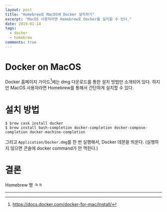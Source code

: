 ```yaml
---
layout: post
title: "Homebrew로 MacOS에 Docker 설치하기"
excerpt: "MacOS 사용자라면 Homebrew로 Docker를 설치할 수 있다."
date: 2019-01-14
tags:
  - docker
  - homebrew
comments: true
---
```


# Docker on MacOS

Docker 홈페이지 가이드[^1]에는 dmg 다운로드를 통한 설치 방법만 소개되어 있다. 하지만 MacOS 사용자라면 Homebrew를 통해서 간단하게 설치할 수 있다.

# 설치 방법

```
$ brew cask install docker
$ brew install bash-completion docker-completion docker-compose-completion docker-machine-completion
```

그리고 `Application/Docker.dmg`를 한 번 실행해서, Docker 데몬을 띄운다. (실행하지 않으면 콘솔에 docker command가 안 먹힌다.)

# 결론

Homebrew 짱 ㅋㅋ

---

[^1]: https://docs.docker.com/docker-for-mac/install/

